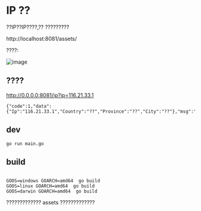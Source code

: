 # IP ??

??IP??IP????,?? ?????????

http://localhost:8081/assets/

????:

![image](https://user-images.githubusercontent.com/5643208/83135569-963ba600-a118-11ea-8202-d420016ca54d.png)


## ????

http://0.0.0.0:8081/ip?ip=116.21.33.1

```
{"code":1,"data":{"Ip":"116.21.33.1","Country":"??","Province":"??","City":"??"},"msg":"??"}
```

## dev

```
go run main.go
```


## build

```

GOOS=windows GOARCH=amd64  go build
GOOS=linux GOARCH=amd64  go build
GOOS=darwin GOARCH=amd64  go build
```
????????????? assets ?????????????
